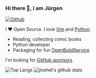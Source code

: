 ### Hi there 👋, I am Jürgen

[![Github](https://img.shields.io/github/followers/jloehel?label=Follow&style=social)](https://github.com/jloehel)

I ❤ Open Source. I love [Vim](https://www.vim.org/) and [Python](https://python.org).

* Reading, collecting comic books
* Python developer
* Packaging for fun [OpenBuildService](https://build.opensuse.org/project/show/home:jloehel)

I'm looking for [GitHub sponsors](https://github.com/sponsors/jloehel).

![Top Langs](https://github-readme-stats.vercel.app/api/top-langs/?username=jloehel&hide=javascript,html)
![jloehel's github stats](https://github-readme-stats.vercel.app/api?username=jloehel&show_icons=true&line_height=40)
